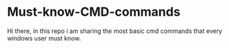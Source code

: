 # Must-know-CMD-commands
Hi there, in this repo i am sharing the most basic cmd commands that every windows user must know.
